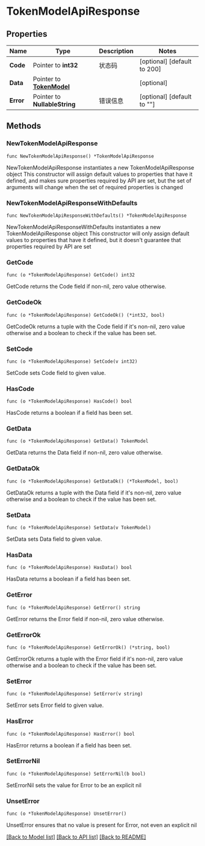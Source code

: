 # TokenModelApiResponse

## Properties

Name | Type | Description | Notes
------------ | ------------- | ------------- | -------------
**Code** | Pointer to **int32** | 状态码 | [optional] [default to 200]
**Data** | Pointer to [**TokenModel**](TokenModel.md) |  | [optional] 
**Error** | Pointer to **NullableString** | 错误信息 | [optional] [default to ""]

## Methods

### NewTokenModelApiResponse

`func NewTokenModelApiResponse() *TokenModelApiResponse`

NewTokenModelApiResponse instantiates a new TokenModelApiResponse object
This constructor will assign default values to properties that have it defined,
and makes sure properties required by API are set, but the set of arguments
will change when the set of required properties is changed

### NewTokenModelApiResponseWithDefaults

`func NewTokenModelApiResponseWithDefaults() *TokenModelApiResponse`

NewTokenModelApiResponseWithDefaults instantiates a new TokenModelApiResponse object
This constructor will only assign default values to properties that have it defined,
but it doesn't guarantee that properties required by API are set

### GetCode

`func (o *TokenModelApiResponse) GetCode() int32`

GetCode returns the Code field if non-nil, zero value otherwise.

### GetCodeOk

`func (o *TokenModelApiResponse) GetCodeOk() (*int32, bool)`

GetCodeOk returns a tuple with the Code field if it's non-nil, zero value otherwise
and a boolean to check if the value has been set.

### SetCode

`func (o *TokenModelApiResponse) SetCode(v int32)`

SetCode sets Code field to given value.

### HasCode

`func (o *TokenModelApiResponse) HasCode() bool`

HasCode returns a boolean if a field has been set.

### GetData

`func (o *TokenModelApiResponse) GetData() TokenModel`

GetData returns the Data field if non-nil, zero value otherwise.

### GetDataOk

`func (o *TokenModelApiResponse) GetDataOk() (*TokenModel, bool)`

GetDataOk returns a tuple with the Data field if it's non-nil, zero value otherwise
and a boolean to check if the value has been set.

### SetData

`func (o *TokenModelApiResponse) SetData(v TokenModel)`

SetData sets Data field to given value.

### HasData

`func (o *TokenModelApiResponse) HasData() bool`

HasData returns a boolean if a field has been set.

### GetError

`func (o *TokenModelApiResponse) GetError() string`

GetError returns the Error field if non-nil, zero value otherwise.

### GetErrorOk

`func (o *TokenModelApiResponse) GetErrorOk() (*string, bool)`

GetErrorOk returns a tuple with the Error field if it's non-nil, zero value otherwise
and a boolean to check if the value has been set.

### SetError

`func (o *TokenModelApiResponse) SetError(v string)`

SetError sets Error field to given value.

### HasError

`func (o *TokenModelApiResponse) HasError() bool`

HasError returns a boolean if a field has been set.

### SetErrorNil

`func (o *TokenModelApiResponse) SetErrorNil(b bool)`

 SetErrorNil sets the value for Error to be an explicit nil

### UnsetError
`func (o *TokenModelApiResponse) UnsetError()`

UnsetError ensures that no value is present for Error, not even an explicit nil

[[Back to Model list]](../README.md#documentation-for-models) [[Back to API list]](../README.md#documentation-for-api-endpoints) [[Back to README]](../README.md)


